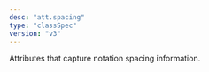 ```yaml
---
desc: "att.spacing"
type: "classSpec"
version: "v3"
---
```


Attributes that capture notation spacing information.